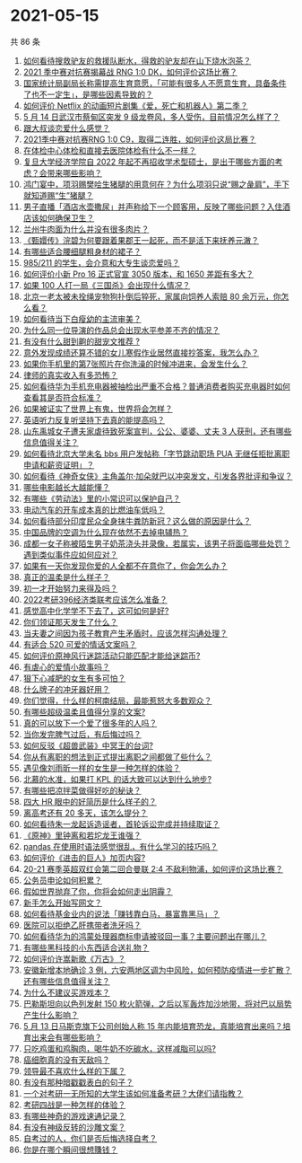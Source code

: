 # 2021-05-15

共 86 条

<!-- BEGIN -->
<!-- 最后更新时间 Sat May 15 2021 08:15:43 GMT+0800 (China Standard Time) -->

1. [如何看待搜救驴友的救援队断水，得救的驴友却在山下烧水泡茶？](https://www.zhihu.com/question/459310609)
2. [2021 季中赛对抗赛揭幕战 RNG 1:0
   DK，如何评价这场比赛？](https://www.zhihu.com/question/459459475)
3. [国家统计局副局长称需提高生育意愿，「可能有很多人不愿意生育，具备条件了也不一定生」，是哪些因素导致的？](https://www.zhihu.com/question/459227388)
4. [如何评价 Netflix
   的动画短片剧集《爱，死亡和机器人》第二季？](https://www.zhihu.com/question/459134092)
5. [5 月 14 日武汉市蔡甸区突发 9
   级龙卷风，多人受伤，目前情况怎么样了？](https://www.zhihu.com/question/459494123)
6. [跟大叔谈恋爱什么感觉？](https://www.zhihu.com/question/319597687)
7. [2021季中赛对抗赛RNG 1:0
   C9，取得二连胜，如何评价这局比赛？](https://www.zhihu.com/question/459488940)
8. [在体检中心体检和直接去医院体检有什么不一样？](https://www.zhihu.com/question/24536825)
9. [复旦大学经济学院自 2022
   年起不再招收学术型硕士，是出于哪些方面的考虑？会带来哪些影响？](https://www.zhihu.com/question/458991146)
10. [鸿门宴中，项羽赐樊哙生猪腿的用意何在？为什么项羽只说“赐之彘肩”，手下就知道赐“生”猪腿？](https://www.zhihu.com/question/19870339)
11. [男子直播「酒店水壶撒尿」并声称给下一个顾客用，反映了哪些问题？入住酒店该如何确保卫生？](https://www.zhihu.com/question/459371363)
12. [兰州牛肉面为什么并没有很多肉片？](https://www.zhihu.com/question/448755182)
13. [《甄嬛传》浣碧为何要跟着果郡王一起死，而不是活下来抚养元澈？](https://www.zhihu.com/question/433789518)
14. [有哪些适合腰细腿粗身材的裙子？](https://www.zhihu.com/question/451854465)
15. [985/211 的学生，会介意和大专生谈恋爱吗？](https://www.zhihu.com/question/55883779)
16. [如何评价小新 Pro 16 正式官宣 3050 版本，和 1650
    差距有多大？](https://www.zhihu.com/question/459174182)
17. [如果 100 人打一局《三国杀》会出现什么情况？](https://www.zhihu.com/question/458748936)
18. [北京一老太被未拴绳宠物狗扑倒后猝死，家属向饲养人索赔 80
    余万元，你怎么看？](https://www.zhihu.com/question/459188941)
19. [如何看待当下白瘦幼的主流审美？](https://www.zhihu.com/question/63812554)
20. [为什么同一位导演的作品总会出现水平参差不齐的情况？](https://www.zhihu.com/question/457590938)
21. [有没有什么甜到齁的甜宠文推荐 ?](https://www.zhihu.com/question/362988648)
22. [意外发现成绩还算不错的女儿寒假作业居然直接抄答案，我怎么办？](https://www.zhihu.com/question/444223188)
23. [如果你手机里的第7张照片在你洗澡的时候冲进来，会发生什么？](https://www.zhihu.com/question/405633395)
24. [律师的真实收入有多恐怖？](https://www.zhihu.com/question/360433896)
25. [如何看待华为手机充电器被抽检出严重不合格？普通消费者购买充电器时如何查看其是否符合标准？](https://www.zhihu.com/question/459365657)
26. [如果被证实了世界上有鬼，世界将会怎样？](https://www.zhihu.com/question/405528524)
27. [英语听力反复听坚持下去真的能提高吗？](https://www.zhihu.com/question/25869262)
28. [山东禹城女子遭夫家虐待致死案宣判，公公、婆婆、丈夫 3
    人获刑，还有哪些信息值得关注？](https://www.zhihu.com/question/459407000)
29. [如何看待北京大学未名 bbs 用户发帖称「字节跳动职场 PUA
    无继任拒批离职申请和薪资证明」？](https://www.zhihu.com/question/459317193)
30. [如何看待《神奇女侠》主角盖尔·加朵就巴以冲突发文，引发各界批评和争议？](https://www.zhihu.com/question/459349054)
31. [哪些电影越长大越能懂？](https://www.zhihu.com/question/453278386)
32. [有哪些《劳动法》里的小常识可以保护自己？](https://www.zhihu.com/question/322472303)
33. [电动汽车的开车成本真的比燃油车低吗？](https://www.zhihu.com/question/423963353)
34. [如何看待部分印度民众全身抹牛粪防新冠？这么做的原因是什么？](https://www.zhihu.com/question/459344479)
35. [中国品牌的空调为什么现在依然不去掉电辅热？](https://www.zhihu.com/question/437041385)
36. [成都一女子称被陌生男子奶茶浇头并录像，若属实，该男子将面临哪些处罚？遇到类似事件应如何应对？](https://www.zhihu.com/question/459197699)
37. [如果有一天你发现你爱的人全都不在意你了，你会怎么办？](https://www.zhihu.com/question/456409558)
38. [真正的温柔是什么样子？](https://www.zhihu.com/question/374915368)
39. [初一才开始努力来得及吗？](https://www.zhihu.com/question/456184637)
40. [2022考研396经济类联考应该怎么准备？](https://www.zhihu.com/question/438333880)
41. [感觉高中化学学不下去了，这可如何是好?](https://www.zhihu.com/question/412638701)
42. [你们领证那天发生了什么？](https://www.zhihu.com/question/426768936)
43. [当夫妻之间因为孩子教育产生矛盾时，应该怎样沟通处理？](https://www.zhihu.com/question/457762381)
44. [有适合 520 可爱的情话文案吗？](https://www.zhihu.com/question/395634625)
45. [如何评价原神风行迷踪活动只能匹配才能给迷踪币?](https://www.zhihu.com/question/458975388)
46. [有虐心的爱情小故事吗？](https://www.zhihu.com/question/381394515)
47. [狠下心减肥的女生有多可怕？](https://www.zhihu.com/question/431969166)
48. [什么牌子的冲牙器好用？](https://www.zhihu.com/question/265185969)
49. [你们觉得，什么样的柯南结局，最能惹怒大多数观众？](https://www.zhihu.com/question/336378614)
50. [有哪些超级温柔且值得分享的文案?](https://www.zhihu.com/question/398204205)
51. [真的可以放下一个爱了很多年的人吗？](https://www.zhihu.com/question/453855079)
52. [当你发完脾气过后，有后悔过吗？](https://www.zhihu.com/question/450090677)
53. [如何反驳《超兽武装》中冥王的台词?](https://www.zhihu.com/question/453809133)
54. [你从有离职的想法到正式提出离职之间都做了些什么？](https://www.zhihu.com/question/459123577)
55. [遇见像刘雨昕一样的女生是一种怎样的体验？](https://www.zhihu.com/question/458764364)
56. [北慕的水准，如果打 KPL 的话大致可以达到什么地步?](https://www.zhihu.com/question/457025589)
57. [有哪些把凉拌菜做得好吃的秘诀？](https://www.zhihu.com/question/327948969)
58. [四大 HR 眼中的好简历是什么样子的？](https://www.zhihu.com/question/270327306)
59. [离高考还有 20 多天，该怎么提分？](https://www.zhihu.com/question/458625286)
60. [如何看待朱一龙起诉造谣者，首轮诉讼完成并持续取证？](https://www.zhihu.com/question/459455006)
61. [《原神》里钟离和若坨龙王谁强？](https://www.zhihu.com/question/455513453)
62. [pandas 在使用时语法感觉很乱，有什么学习的技巧吗？](https://www.zhihu.com/question/289788451)
63. [如何评价《进击的巨人》加页内容?](https://www.zhihu.com/question/458917406)
64. [20-21 赛季英超双红会第二回合曼联 2:4
    不敌利物浦，如何评价这场比赛？](https://www.zhihu.com/question/459329808)
65. [公务员申论如何积累？](https://www.zhihu.com/question/62703465)
66. [假如世界抛弃了你，你将会如何走出阴霾？](https://www.zhihu.com/question/454120128)
67. [新手怎么开始写网文？](https://www.zhihu.com/question/454846719)
68. [如何看待基金业内的说法「赚钱靠白马，暴富靠黑马」？](https://www.zhihu.com/question/458871834)
69. [医院可以拒绝乙肝携带者洗牙吗？](https://www.zhihu.com/question/64913982)
70. [如何看待华为的鸿蒙处理器商标申请被驳回一事？主要问题出在哪儿？](https://www.zhihu.com/question/459040169)
71. [有哪些黑科技的小东西适合送礼物？](https://www.zhihu.com/question/267703735)
72. [如何评价许嵩新歌《万古》？](https://www.zhihu.com/question/459309716)
73. [安徽新增本地确诊 3
    例，六安两地区调为中风险，如何预防疫情进一步扩散？还有哪些信息值得关注？](https://www.zhihu.com/question/459297033)
74. [为什么不建议买游戏本？](https://www.zhihu.com/question/406822764)
75. [巴勒斯坦向以色列发射 150
    枚火箭弹，之后以军轰炸加沙地带，将对巴以局势产生什么影响？](https://www.zhihu.com/question/458956080)
76. [5 月 13 日马斯克旗下公司创始人称 15
    年内能培育恐龙，真能培育出来吗？培育出来会有哪些影响？](https://www.zhihu.com/question/459235882)
77. [只吃鸡蛋和鸡胸肉，喝牛奶不吃碳水，这样减脂可以吗?](https://www.zhihu.com/question/419594552)
78. [癌细胞真的没有天敌吗？](https://www.zhihu.com/question/443608344)
79. [领导最不喜欢什么样的下属？](https://www.zhihu.com/question/401065430)
80. [有没有那种暗戳戳表白的句子？](https://www.zhihu.com/question/300244719)
81. [一个对考研一无所知的大学生该如何准备考研？大佬们请指教？](https://www.zhihu.com/question/62653700)
82. [考研四战是一种怎样的体验？](https://www.zhihu.com/question/53757945)
83. [有哪些神奇的游戏速通记录？](https://www.zhihu.com/question/458843261)
84. [有没有神级反转的沙雕文案？](https://www.zhihu.com/question/452293238)
85. [自考过的人，你们是否后悔选择自考？](https://www.zhihu.com/question/337908624)
86. [你是在哪个瞬间很想賺钱？](https://www.zhihu.com/question/451973989)

<!-- END -->
